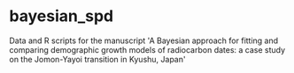 # bayesian_spd
Data and R scripts for the manuscript  'A Bayesian approach for fitting and comparing demographic growth models of radiocarbon dates: a case study on the Jomon-Yayoi transition in Kyushu, Japan'
